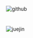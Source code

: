 ![github](https://github-readme-stats.vercel.app/api?username=dbfu&show_icons=true&layout=compact&count_private=true&hide_title=true&theme=default)
# 
![juejin](https://stats.justsong.cn/api/juejin?id=2524134427073416)

